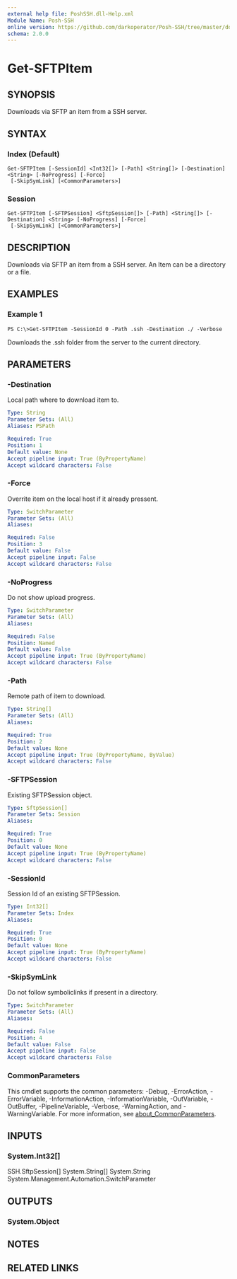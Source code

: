 ```yaml
---
external help file: PoshSSH.dll-Help.xml
Module Name: Posh-SSH
online version: https://github.com/darkoperator/Posh-SSH/tree/master/docs
schema: 2.0.0
---
```


# Get-SFTPItem

## SYNOPSIS
Downloads via SFTP an item from a SSH server.

## SYNTAX

### Index (Default)
```
Get-SFTPItem [-SessionId] <Int32[]> [-Path] <String[]> [-Destination] <String> [-NoProgress] [-Force]
 [-SkipSymLink] [<CommonParameters>]
```

### Session
```
Get-SFTPItem [-SFTPSession] <SftpSession[]> [-Path] <String[]> [-Destination] <String> [-NoProgress] [-Force]
 [-SkipSymLink] [<CommonParameters>]
```

## DESCRIPTION
Downloads via SFTP an item from a SSH server.
An Item can be a directory or a file.

## EXAMPLES

### Example 1
```
PS C:\>Get-SFTPItem -SessionId 0 -Path .ssh -Destination ./ -Verbose
```

Downloads the .ssh folder from the server to the current directory.

## PARAMETERS

### -Destination
Local path where to download item to.

```yaml
Type: String
Parameter Sets: (All)
Aliases: PSPath

Required: True
Position: 1
Default value: None
Accept pipeline input: True (ByPropertyName)
Accept wildcard characters: False
```

### -Force
Overrite item on the local host if it already pressent.

```yaml
Type: SwitchParameter
Parameter Sets: (All)
Aliases:

Required: False
Position: 3
Default value: False
Accept pipeline input: False
Accept wildcard characters: False
```

### -NoProgress
Do not show upload progress.

```yaml
Type: SwitchParameter
Parameter Sets: (All)
Aliases:

Required: False
Position: Named
Default value: False
Accept pipeline input: True (ByPropertyName)
Accept wildcard characters: False
```

### -Path
Remote path of item to download.

```yaml
Type: String[]
Parameter Sets: (All)
Aliases:

Required: True
Position: 2
Default value: None
Accept pipeline input: True (ByPropertyName, ByValue)
Accept wildcard characters: False
```

### -SFTPSession
Existing SFTPSession object.

```yaml
Type: SftpSession[]
Parameter Sets: Session
Aliases:

Required: True
Position: 0
Default value: None
Accept pipeline input: True (ByPropertyName)
Accept wildcard characters: False
```

### -SessionId
Session Id of an existing SFTPSession.

```yaml
Type: Int32[]
Parameter Sets: Index
Aliases:

Required: True
Position: 0
Default value: None
Accept pipeline input: True (ByPropertyName)
Accept wildcard characters: False
```

### -SkipSymLink
Do not follow symboliclinks if present in a directory.

```yaml
Type: SwitchParameter
Parameter Sets: (All)
Aliases:

Required: False
Position: 4
Default value: False
Accept pipeline input: False
Accept wildcard characters: False
```

### CommonParameters
This cmdlet supports the common parameters: -Debug, -ErrorAction, -ErrorVariable, -InformationAction, -InformationVariable, -OutVariable, -OutBuffer, -PipelineVariable, -Verbose, -WarningAction, and -WarningVariable. For more information, see [about_CommonParameters](http://go.microsoft.com/fwlink/?LinkID=113216).

## INPUTS

### System.Int32[]
SSH.SftpSession\[\] System.String\[\] System.String System.Management.Automation.SwitchParameter

## OUTPUTS

### System.Object
## NOTES

## RELATED LINKS
